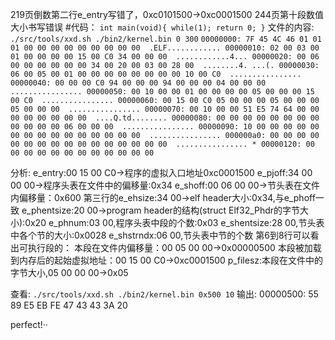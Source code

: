 219页倒数第二行e_entry写错了，0xc0101500->0xc0001500
244页第十段数值大小书写错误
#代码：
`int main(void){
    while(1);
    return 0;
}`
文件的内容:
`./src/tools/xxd.sh ./bin2/kernel.bin 0 300`
`00000000: 7F 45 4C 46 01 01 01 00 00 00 00 00 00 00 00 00  .ELF............
00000010: 02 00 03 00 01 00 00 00 00 15 00 C0 34 00 00 00  ............4...
00000020: 00 06 00 00 00 00 00 00 34 00 20 00 03 00 28 00  ........4. ...(.
00000030: 06 00 05 00 01 00 00 00 00 00 00 00 00 10 00 C0  ................
00000040: 00 00 00 C0 94 00 00 00 94 00 00 00 04 00 00 00  ................
00000050: 00 10 00 00 01 00 00 00 00 05 00 00 00 15 00 C0  ................
00000060: 00 15 00 C0 05 00 00 00 05 00 00 00 05 00 00 00  ................
00000070: 00 10 00 00 51 E5 74 64 00 00 00 00 00 00 00 00  ....Q.td........
00000080: 00 00 00 00 00 00 00 00 00 00 00 00 06 00 00 00  ................
00000090: 10 00 00 00 00 00 00 00 00 00 00 00 00 00 00 00  ................
000000a0: 00 00 00 00 00 00 00 00 00 00 00 00 00 00 00 00  ................
*
00000120: 00 00 00 00 00 00 00 00 00 00 00 00 `

分析:
  e_entry:00 15 00 C0->程序的虚拟入口地址0xc0001500
  e_pjoff:34 00 00 00->程序头表在文件中的偏移量:0x34
  e_shoff:00 06 00 00->节头表在文件内偏移量：0x600
  第三行的e_ehsize:34 00->elf header大小:0x34,与e_phoff一致
  e_phentsize:20 00->program header的结构(struct Elf32_Phdr的字节大小):0x20
  e_phnum:03 00,程序头表中段的个数:0x03
  e_shentsize:28 00,节头表中各个节的大小:0x0028
  e_shstrndx:06 00,节头表中节的个数
  第6到8行可以看出可执行段的：
  本段在文件内偏移量：00 05 00 00->0x00000500
  本段被加载到内存后的起始虚拟地址：00 15 00 C0->0xc0001500
  p_filesz:本段在文件中的字节大小,05 00 00 00->0x05

查看:
  `./src/tools/xxd.sh ./bin2/kernel.bin 0x500 10`
  输出: 00000500: 55 89 E5 EB FE 47 43 43 3A 20


perfect!··